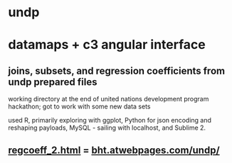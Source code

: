 undp
====

datamaps + c3 angular interface
====

joins, subsets, and regression coefficients from undp prepared files
---

working directory at the end of united nations development program hackathon; got to work with some new data sets

used R, primarily exploring with ggplot, Python for json encoding and reshaping payloads, MySQL - sailing with localhost, and Sublime 2. 

[regcoeff_2.html](https://github.com/bhtucker/undp/blob/master/regcoeffs_2.html) = [bht.atwebpages.com/undp/](http://bht.atwebpages.com/undp/)
------

